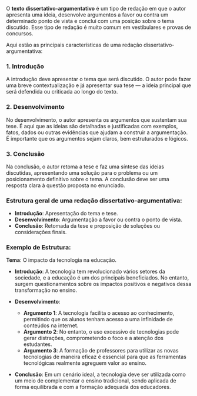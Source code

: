O **texto dissertativo-argumentativo** é um tipo de redação em que o autor apresenta uma ideia, desenvolve argumentos a favor ou contra um determinado ponto de vista e conclui com uma posição sobre o tema discutido. Esse tipo de redação é muito comum em vestibulares e provas de concursos.

Aqui estão as principais características de uma redação dissertativo-argumentativa:

### 1. **Introdução**

A introdução deve apresentar o tema que será discutido. O autor pode fazer uma breve contextualização e já apresentar sua tese — a ideia principal que será defendida ou criticada ao longo do texto.

### 2. **Desenvolvimento**

No desenvolvimento, o autor apresenta os argumentos que sustentam sua tese. É aqui que as ideias são detalhadas e justificadas com exemplos, fatos, dados ou outras evidências que ajudam a construir a argumentação. É importante que os argumentos sejam claros, bem estruturados e lógicos.

### 3. **Conclusão**

Na conclusão, o autor retoma a tese e faz uma síntese das ideias discutidas, apresentando uma solução para o problema ou um posicionamento definitivo sobre o tema. A conclusão deve ser uma resposta clara à questão proposta no enunciado.

### Estrutura geral de uma redação dissertativo-argumentativa:

* **Introdução**: Apresentação do tema e tese.
* **Desenvolvimento**: Argumentação a favor ou contra o ponto de vista.
* **Conclusão**: Retomada da tese e proposição de soluções ou considerações finais.

### Exemplo de Estrutura:

**Tema**: O impacto da tecnologia na educação.

* **Introdução**: A tecnologia tem revolucionado vários setores da sociedade, e a educação é um dos principais beneficiados. No entanto, surgem questionamentos sobre os impactos positivos e negativos dessa transformação no ensino.
* **Desenvolvimento**:

  * **Argumento 1**: A tecnologia facilita o acesso ao conhecimento, permitindo que os alunos tenham acesso a uma infinidade de conteúdos na internet.
  * **Argumento 2**: No entanto, o uso excessivo de tecnologias pode gerar distrações, comprometendo o foco e a atenção dos estudantes.
  * **Argumento 3**: A formação de professores para utilizar as novas tecnologias de maneira eficaz é essencial para que as ferramentas tecnológicas realmente agreguem valor ao ensino.
* **Conclusão**: Em um cenário ideal, a tecnologia deve ser utilizada como um meio de complementar o ensino tradicional, sendo aplicada de forma equilibrada e com a formação adequada dos educadores.
